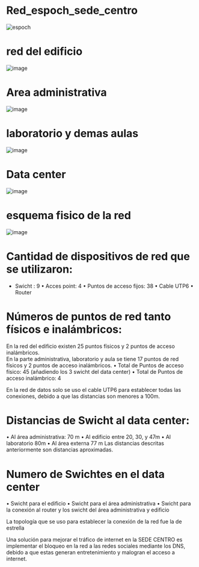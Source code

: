 # Red_espoch_sede_centro

![espoch](https://user-images.githubusercontent.com/102395575/200126283-8ece9fba-b71e-446d-a54b-a49e00216034.png)

# red del edificio

![image](https://user-images.githubusercontent.com/102395575/200126365-6dc295f4-aa8c-45bf-8d3d-e297e389d52e.png)

# Area administrativa

![image](https://user-images.githubusercontent.com/102395575/200126377-cd2e3e7c-d7ae-4793-ba22-2e937494ebcf.png)

# laboratorio y demas aulas

![image](https://user-images.githubusercontent.com/102395575/200126423-885c2fd9-d58c-4f27-aa08-f3e291876eb3.png)

# Data center

![image](https://user-images.githubusercontent.com/102395575/200126439-119c31b9-4959-43fa-8892-ae1cee2e3d56.png)


# esquema fisico de la red 

![image](https://user-images.githubusercontent.com/102395575/200127058-52b084b1-209f-4fa3-9bed-7254af881f02.png)




# Cantidad de dispositivos de red que se utilizaron:
*	Swicht : 9
•	Acces point: 4
•	Puntos de acceso fijos: 38
•	Cable UTP6
•	Router

# Números de puntos de red tanto físicos e inalámbricos:
En la red del edificio existen 25 puntos físicos y 2 puntos de acceso inalámbricos.  
En la parte administrativa, laboratorio y aula se tiene 17 puntos de red físicos y 2 puntos de acceso inalámbricos.
•	Total de Puntos de acceso físico: 45 (añadiendo los 3 swicht del data center)
•	Total de Puntos de acceso inalámbrico: 4


En la red de datos solo se uso el cable UTP6 para establecer todas las conexiones, debido a que las distancias son menores a 100m.
# Distancias de  Swicht al data center:
•	Al área administrativa: 70 m
•	Al edificio entre 20, 30, y 47m
•	Al laboratorio 80m
•	Al área externa 77 m
Las distancias descritas anteriormente son distancias aproximadas.

# Numero de Swichtes en el data center
•	Swicht para el edificio
•	Swicht para el área administrativa
•	Swicht para la conexión al router y los swicht del área administrativa y edificio 

La topología que se uso para establecer la conexión de la red fue la de estrella 

Una solución para mejorar el tráfico de internet en la SEDE CENTRO es implementar el bloqueo en la red a las redes sociales mediante los DNS, debido a que estas generan entretenimiento y malogran el acceso a internet.

